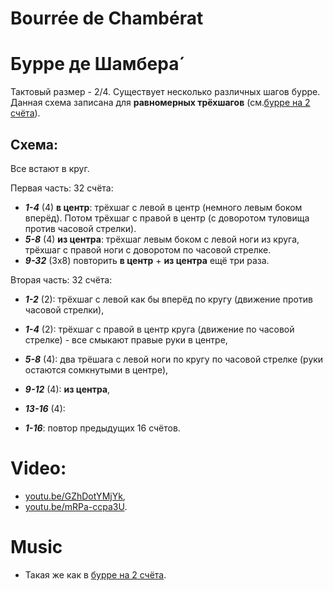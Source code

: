 Bourrée de Chambérat
===============
# Бурре де Шамбера́

Тактовый размер - 2/4. Существует несколько различных шагов бурре. Данная схема записана для **равномерных трёхшагов** (см.[бурре на 2 счёта](bourree-2-temps.md)). 

## Схема:

Все встают в круг.

Первая часть: 32 счёта:

- **_1-4_** (4) **в центр**: трёхшаг с левой в центр (немного левым боком вперёд). Потом трёхшаг с правой в центр (с доворотом туловища против часовой стрелки).
- **_5-8_** (4) **из центра**: трёхшаг левым боком с левой ноги из круга, трёхшаг с правой ноги с доворотом по часовой стрелке.
- **_9-32_** (3х8) повторить **в центр** + **из центра** ещё три раза.

Вторая часть: 32 счёта:

- **_1-2_** (2): трёхшаг с левой как бы вперёд по кругу (движение против часовой стрелки),
- **_1-4_** (2): трёхшаг с правой в центр круга (движение по часовой стрелке) - все смыкают правые руки в центре,
- **_5-8_** (4): два трёшага с левой ноги по кругу по часовой стрелке (руки остаются сомкнутыми в центре),
- **_9-12_** (4): **из центра**,
- **_13-16_** (4): 

- **_1-16_**: повтор предыдущих 16 счётов.

Video:
======
- [youtu.be/GZhDotYMjYk](https://www.youtube.com/watch?v=GZhDotYMjYk),
- [youtu.be/mRPa-ccpa3U](https://www.youtube.com/watch?v=mRPa-ccpa3U).

Music
=====
- Такая же как в [бурре на 2 счёта](bourree-2-temps.md).
